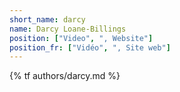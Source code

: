 ```yaml
---
short_name: darcy
name: Darcy Loane-Billings
position: ["Video", ", Website"]
position_fr: ["Vidéo", ", Site web"]
---
```

{% tf authors/darcy.md %}